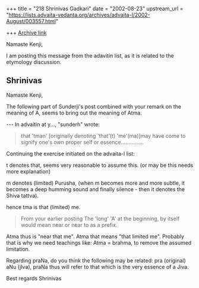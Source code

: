+++
title = "218 Shrinivas Gadkari"
date = "2002-08-23"
upstream_url = "https://lists.advaita-vedanta.org/archives/advaita-l/2002-August/003557.html"

+++
[Archive link](https://lists.advaita-vedanta.org/archives/advaita-l/2002-August/003557.html)

Namaste Kenji,

I am posting this message from the adavitin list, as it
is related to the etymology discussion.

Shrinivas
--------------------------------------------------------

Namaste Kenji,

The following part of Sunderji's post combined
with your remark on the meaning of A, seems to bring
out the meaning of Atma.

--- In advaitin at y..., "sunderh" <sunderh at y...> wrote:
> that 'tman' [originally denoting 'that'(t) 'me'(ma)]may have come
to
> signify one's own proper self or essence...............
>

Continuing the exercise initiated on the advaita-l list:

t denotes that, seems very reasonable to assume this.
(or may be this needs more explanation)

m denotes (limited) Purusha, (when m becomes more and more
subtle, it becomes a deep humming sound and finally
silence - then it denotes the Shiva tattva).

hence tma is that (limited) me.

>From your earlier posting
> The 'long' 'A' at the beginning, by itself would mean
> near or near to as a prefix.

Atma thus is "near that me". Atma that means "that limited
me". Probably that is why we need teachings like:
Atma = brahma, to remove the assumed limitation.

Regarding praNa, do you think the following may be related:
pra (original) aNu (jIva), praNa thus will refer to that
which is the very essence of a Jiva.

Best regards
Shrinivas

